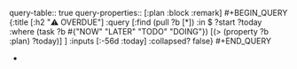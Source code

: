 query-table:: true
query-properties:: [:plan :block :remark]
#+BEGIN_QUERY
 {:title [:h2 "⚠️ OVERDUE"]
  :query [:find (pull ?b [*])
          :in $ ?start ?today
          :where
          (task ?b #{"NOW" "LATER" "TODO" "DOING"})
          [(> (property ?b :plan) ?today)]
          ]
  :inputs [:-56d :today]
  :collapsed? false}
#+END_QUERY

-